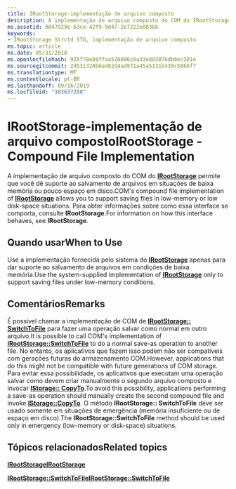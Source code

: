 ```yaml
---
title: IRootStorage-implementação de arquivo composto
description: A implementação de arquivo composto do COM do IRootStorage permite que você dê suporte ao salvamento de arquivos em situações de baixa memória ou pouco espaço em disco. Para obter informações sobre como essa interface se comporta, consulte IRootStorage.
ms.assetid: 0847929e-63ce-42f9-9d47-2e7222e003bb
keywords:
- IRootStorage Strctd STG, implementação de arquivo composto
ms.topic: article
ms.date: 05/31/2018
ms.openlocfilehash: 928f78e88ffaa526006c0a33e803076db0ec301e
ms.sourcegitcommit: 2d531328b6ed82d4ad971a45a5131b430c5866f7
ms.translationtype: MT
ms.contentlocale: pt-BR
ms.lasthandoff: 09/16/2019
ms.locfileid: "103637258"
---
```

# <a name="irootstorage---compound-file-implementation"></a><span data-ttu-id="fa32e-105">IRootStorage-implementação de arquivo composto</span><span class="sxs-lookup"><span data-stu-id="fa32e-105">IRootStorage - Compound File Implementation</span></span>

<span data-ttu-id="fa32e-106">A implementação de arquivo composto do COM do [**IRootStorage**](/windows/desktop/api/Objidl/nn-objidl-irootstorage) permite que você dê suporte ao salvamento de arquivos em situações de baixa memória ou pouco espaço em disco.</span><span class="sxs-lookup"><span data-stu-id="fa32e-106">COM's compound file implementation of [**IRootStorage**](/windows/desktop/api/Objidl/nn-objidl-irootstorage) allows you to support saving files in low-memory or low disk-space situations.</span></span> <span data-ttu-id="fa32e-107">Para obter informações sobre como essa interface se comporta, consulte **IRootStorage**.</span><span class="sxs-lookup"><span data-stu-id="fa32e-107">For information on how this interface behaves, see **IRootStorage**.</span></span>

## <a name="when-to-use"></a><span data-ttu-id="fa32e-108">Quando usar</span><span class="sxs-lookup"><span data-stu-id="fa32e-108">When to Use</span></span>

<span data-ttu-id="fa32e-109">Use a implementação fornecida pelo sistema do [**IRootStorage**](/windows/desktop/api/Objidl/nn-objidl-irootstorage) apenas para dar suporte ao salvamento de arquivos em condições de baixa memória.</span><span class="sxs-lookup"><span data-stu-id="fa32e-109">Use the system-supplied implementation of [**IRootStorage**](/windows/desktop/api/Objidl/nn-objidl-irootstorage) only to support saving files under low-memory conditions.</span></span>

## <a name="remarks"></a><span data-ttu-id="fa32e-110">Comentários</span><span class="sxs-lookup"><span data-stu-id="fa32e-110">Remarks</span></span>

<span data-ttu-id="fa32e-111">É possível chamar a implementação de COM de [**IRootStorage:: SwitchToFile**](/windows/desktop/api/Objidl/nf-objidl-irootstorage-switchtofile) para fazer uma operação salvar como normal em outro arquivo.</span><span class="sxs-lookup"><span data-stu-id="fa32e-111">It is possible to call COM's implementation of [**IRootStorage::SwitchToFile**](/windows/desktop/api/Objidl/nf-objidl-irootstorage-switchtofile) to do a normal save-as operation to another file.</span></span> <span data-ttu-id="fa32e-112">No entanto, os aplicativos que fazem isso podem não ser compatíveis com gerações futuras do armazenamento COM.</span><span class="sxs-lookup"><span data-stu-id="fa32e-112">However, applications that do this might not be compatible with future generations of COM storage.</span></span> <span data-ttu-id="fa32e-113">Para evitar essa possibilidade, os aplicativos que executam uma operação salvar como devem criar manualmente o segundo arquivo composto e invocar [**IStorage:: CopyTo**](/windows/desktop/api/Objidl/nf-objidl-istorage-copyto).</span><span class="sxs-lookup"><span data-stu-id="fa32e-113">To avoid this possibility, applications performing a save-as operation should manually create the second compound file and invoke [**IStorage::CopyTo**](/windows/desktop/api/Objidl/nf-objidl-istorage-copyto).</span></span> <span data-ttu-id="fa32e-114">O método **IRootStorage:: SwitchToFile** deve ser usado somente em situações de emergência (memória insuficiente ou de espaço em disco).</span><span class="sxs-lookup"><span data-stu-id="fa32e-114">The **IRootStorage::SwitchToFile** method should be used only in emergency (low-memory or disk-space) situations.</span></span>

## <a name="related-topics"></a><span data-ttu-id="fa32e-115">Tópicos relacionados</span><span class="sxs-lookup"><span data-stu-id="fa32e-115">Related topics</span></span>

<dl> <dt>

[<span data-ttu-id="fa32e-116">**IRootStorage**</span><span class="sxs-lookup"><span data-stu-id="fa32e-116">**IRootStorage**</span></span>](/windows/desktop/api/Objidl/nn-objidl-irootstorage)
</dt> <dt>

[<span data-ttu-id="fa32e-117">**IRootStorage::SwitchToFile**</span><span class="sxs-lookup"><span data-stu-id="fa32e-117">**IRootStorage::SwitchToFile**</span></span>](/windows/desktop/api/Objidl/nf-objidl-irootstorage-switchtofile)
</dt> </dl>

 

 




